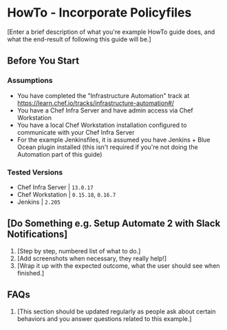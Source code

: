 # HowTo - Incorporate Policyfiles

[Enter a brief description of what you're example HowTo guide does, and what the end-result of following this guide will be.]

## Before You Start

### Assumptions

* You have completed the "Infrastructure Automation" track at https://learn.chef.io/tracks/infrastructure-automation#/
* You have a Chef Infra Server and have admin access via Chef Workstation
* You have a local Chef Workstation installation configured to communicate with your Chef Infra Server
* For the example Jenkinsfiles, it is assumed you have Jenkins + Blue Ocean plugin installed (this isn't required if you're not doing the Automation part of this guide)

### Tested Versions

* Chef Infra Server | `13.0.17`
* Chef Workstation | `0.15.18`, `0.16.7`
* Jenkins | `2.205`

## [Do Something e.g. Setup Automate 2 with Slack Notifications]

1. [Step by step, numbered list of what to do.]
1. [Add screenshots when necessary, they really help!]
1. [Wrap it up with the expected outcome, what the user should see when finished.]

## FAQs

1. [This section should be updated regularly as people ask about certain behaviors and you answer questions related to this example.]
